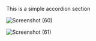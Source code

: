 This is a simple accordion section


![Screenshot (60)](https://github.com/Swarnangka01/Faq-Section-with-Accordion/assets/127179707/5be36de5-96ac-400c-9460-8aa0273cdbb0)


![Screenshot (61)](https://github.com/Swarnangka01/Faq-Section-with-Accordion/assets/127179707/70f49ec8-2ffb-474a-b2d4-659b3f50f3c3)
